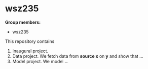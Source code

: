 # wsz235

**Group members:**
- wsz235


This repository contains  
1. Inaugural project. 
2. Data project. We fetch data from **source x** on **y** and show that ...
3. Model project. We model ...
